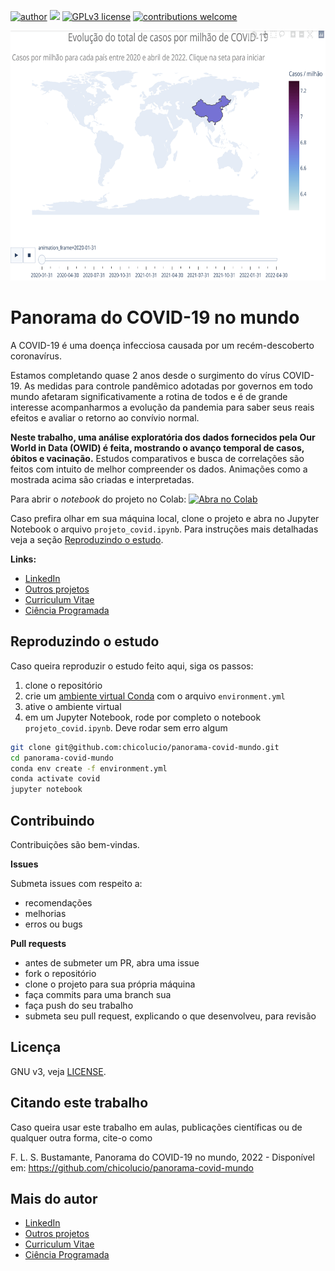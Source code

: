 [![author](https://img.shields.io/badge/author-Francisco&nbsp;Bustamante-red.svg)](https://www.linkedin.com/in/flsbustamante/) 
[![](https://img.shields.io/badge/python-3.8+-blue.svg)](https://www.python.org/) 
[![GPLv3 license](https://img.shields.io/badge/License-GPLv3-blue.svg)](LICENSE) 
[![contributions welcome](https://img.shields.io/badge/contributions-welcome-brightgreen.svg?style=flat)](https://github.com/chicolucio/panorama-covid-mundo/issues)

<p align="center">
  <img src="https://raw.githubusercontent.com/chicolucio/panorama-covid-mundo/master/images/evolucao_casos_banner.gif" alt="covid_banner"height="400px" >
</p>

# Panorama do COVID-19 no mundo

A COVID-19 é uma doença infecciosa causada por um recém-descoberto coronavírus.

Estamos completando quase 2 anos desde o surgimento do vírus COVID-19. As
medidas para controle pandêmico adotadas por governos em todo mundo afetaram
significativamente a rotina de todos e é de grande interesse acompanharmos a
evolução da pandemia para saber seus reais efeitos e avaliar o retorno ao
convívio normal.

**Neste trabalho, uma análise exploratória dos dados fornecidos pela Our World in
Data (OWID) é feita, mostrando o avanço temporal de casos, óbitos e vacinação.**
Estudos comparativos e busca de correlações são feitos com intuito de melhor
compreender os dados. Animações como a mostrada acima são criadas e
interpretadas.

Para abrir o *notebook* do projeto no Colab:
[![Abra no Colab](https://colab.research.google.com/assets/colab-badge.svg)](https://colab.research.google.com/github/helenabenevenuto/panorama-covid-mundo/blob/master/projeto_covid_colab.ipynb)

Caso prefira olhar em sua máquina local, clone o projeto e abra no Jupyter
Notebook o arquivo `projeto_covid.ipynb`. Para instruções mais detalhadas veja
a seção [Reproduzindo o estudo](#reproduzindo-o-estudo).

**Links:**

- [LinkedIn](https://www.linkedin.com/in/flsbustamante/)
- [Outros projetos](https://franciscobustamante.com.br)
- [Curriculum Vitae](https://franciscobustamante.com.br/about/)
- [Ciência Programada](https://cienciaprogramada.com.br)

## Reproduzindo o estudo

Caso queira reproduzir o estudo feito aqui, siga os passos:

1. clone o repositório
2. crie um [ambiente virtual Conda](https://cienciaprogramada.com.br/2020/08/ambiente-virtual-projeto-python/#conda) com o arquivo `environment.yml`
3. ative o ambiente virtual
4. em um Jupyter Notebook, rode por completo o notebook `projeto_covid.ipynb`. Deve rodar sem erro algum

```bash
git clone git@github.com:chicolucio/panorama-covid-mundo.git
cd panorama-covid-mundo
conda env create -f environment.yml
conda activate covid
jupyter notebook
```

## Contribuindo

Contribuições são bem-vindas.

**Issues**

Submeta issues com respeito a:

- recomendações
- melhorias
- erros ou bugs

**Pull requests**

- antes de submeter um PR, abra uma issue
- fork o repositório
- clone o projeto para sua própria máquina
- faça commits para uma branch sua
- faça push do seu trabalho
- submeta seu pull request, explicando o que desenvolveu, para revisão

## Licença

GNU v3, veja [LICENSE](LICENSE).

## Citando este trabalho

Caso queira usar este trabalho em aulas, publicações científicas ou de qualquer
outra forma, cite-o como

F. L. S. Bustamante, Panorama do COVID-19 no mundo, 2022 - Disponível em:
https://github.com/chicolucio/panorama-covid-mundo


## Mais do autor

- [LinkedIn](https://www.linkedin.com/in/flsbustamante/)
- [Outros projetos](https://franciscobustamante.com.br)
- [Curriculum Vitae](https://franciscobustamante.com.br/about/)
- [Ciência Programada](https://cienciaprogramada.com.br)
